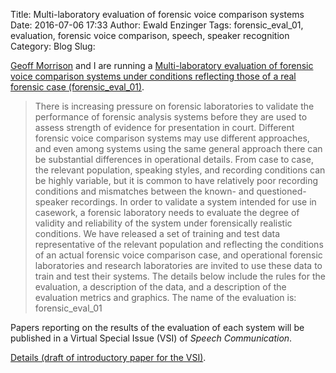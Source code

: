 Title: Multi-laboratory evaluation of forensic voice comparison systems
Date: 2016-07-06 17:33
Author: Ewald Enzinger
Tags: forensic_eval_01, evaluation, forensic voice comparison, speech, speaker recognition
Category: Blog
Slug: 


[Geoff Morrison](http://geoff-morrison.net/) and I are running a [Multi-laboratory evaluation of forensic voice comparison systems under conditions reflecting those of a real forensic case (forensic_eval_01)](http://databases.forensic-voice-comparison.net/#forensic_eval_01). 

> There is increasing pressure on forensic laboratories to validate the performance of forensic analysis systems before they are used to assess strength of evidence for presentation in court. Different forensic voice comparison systems may use different approaches, and even among systems using the same general approach there can be substantial differences in operational details. From case to case, the relevant population, speaking styles, and recording conditions can be highly variable, but it is common to have relatively poor recording conditions and mismatches between the known- and questioned-speaker recordings. In order to validate a system intended for use in casework, a forensic laboratory needs to evaluate the degree of validity and reliability of the system under forensically realistic conditions. We have released a set of training and test data representative of the relevant population and reflecting the conditions of an actual forensic voice comparison case, and operational forensic laboratories and research laboratories are invited to use these data to train and test their systems. The details below include the rules for the evaluation, a description of the data, and a description of the evaluation metrics and graphics. The name of the evaluation is: forensic_eval_01

Papers reporting on the results of the evaluation of each system will be published in a Virtual Special Issue (VSI) of *Speech Communication*. 

[Details (draft of introductory paper for the VSI)](http://databases.forensic-voice-comparison.net/documents/eval_01_introduction%20-%202016-06-11a.pdf).
